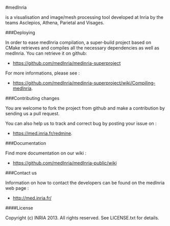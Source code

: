 #medInria

is a visualisation and image/mesh processing tool developed at Inria by the teams Asclepios, Athena, Parietal and Visages.

###Deploying

In order to ease medInria compilation, a super-build project based on CMake retrieves and compiles all the necessary dependencies as well as medInria.
You can retrieve it on github: 
- https://github.com/medInria/medinria-superproject

For more informations, please see :
- https://github.com/medInria/medinria-superproject/wiki/Compiling-medInria.

###Contributing changes

You are welcome to fork the project from github and make a contribution by sending us a pull request.

You can also help us to track and correct bug by posting your issue on :
- https://med.inria.fr/redmine.

###Documentation

Find more documentation on our wiki : 
- https://github.com/medInria/medInria-public/wiki 

###Contact us

Information on how to contact the developers can be found on the medInria web page :
- http://med.inria.fr/

####License

Copyright (c) INRIA 2013. All rights reserved.
See LICENSE.txt for details.

 
